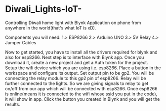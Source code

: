 # Diwali_Lights-IoT-
Controlling Diwali home light with Blynk Application on phone from anywhere in the world(that's what IoT is xD). 


Components you will need:
1.> ESP8266
2.> Arduino UNO
3.> 5V Relay
4.> Jumper Cables


Now to get started, you have to install all the drivers required for blynk and also for esp8266. Next step is to interface with Blynk app.
Once you download it, create a new project and get a Auth token for the project. Setup the wifi device which you are using i.e. esp8266. Place a button in the workspace and configure its output. Set output pin to be gp2. You will be connecting the relay module to this gp2 pin of esp8266. Relay will be further connected to the lights. So we are giving signals to relay to get on/off from our app which will be connected with esp8266. Once esp8266 is online(means it is connected to the wifi whose ssid you put in the code), it will show in app. Click the button you created in Blynk and you will get the results.
